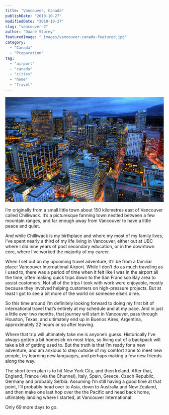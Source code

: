 ```yaml
---
title: "Vancouver, Canada"
publishDate: "2010-10-27"
modifiedDate: "2010-10-27"
slug: "vancouver-2"
author: "Duane Storey"
featuredImage: "_images/vancouver-canada-featured.jpg"
category:
  - "Canada"
  - "Preparation"
tag:
  - "airport"
  - "canada"
  - "cities"
  - "home"
  - "Travel"
---
```


[![](_images/vancouver-canada-1.jpg "Vancouver")](http://www.migratorynerd.com/wordpress/wp-content/uploads/2010/10/438891565_374797a7fb_z-1.jpg)

I’m originally from a small little town about 150 kilometres east of Vancouver called Chilliwack. It’s a picturesque farming town nestled between a few mountain ranges, and far enough away from Vancouver to have a little peace and quiet.

And while Chilliwack is my birthplace and where my most of my family lives, I’ve spent nearly a third of my life living in Vancouver, either out at UBC where I did nine years of post secondary education, or in the downtown core, where I’ve worked the majority of my career.

When I set out on my upcoming travel adventure, it’ll be from a familiar place: Vancouver International Airport. While I don’t do as much traveling as I used to, there was a period of time when it felt like I was in the airport all the time, often making quick trips down to the San Francisco Bay area to assist customers. Not all of the trips I took with work were enjoyable, mostly because they involved helping customers on high-pressure projects. But at least I got to see a bit more of the world on someone else’s dime.

So this time around I’m definitely looking forward to doing my first bit of international travel that’s entirely at my schedule and at my pace. And in just a little over two months, that journey will start in Vancouver, pass through Houston, Texas, and ultimately end up in Buenos Aires, Argentina, approximately 22 hours or so after leaving.

Where that trip will ultimately take me is anyone’s guess. Historically I’ve always gotten a bit homesick on most trips, so living out of a backpack will take a bit of getting used to. But the truth is that I’m ready for a new adventure, and am anxious to step outside of my comfort zone to meet new people, try learning new languages, and perhaps making a few new friends along the way.

The short term plan is to hit New York City, and then Ireland. After that, England, France (via the Chunnel), Italy, Spain, Greece, Czech Republic, Germany and probably Serbia. Assuming I’m still having a good time at that point, I’ll probably head over to Asia, down to Australia and New Zealand, and then make one last hop over the the Pacific and head back home, ultimately landing where I started, at Vancouver International.

Only 69 more days to go.